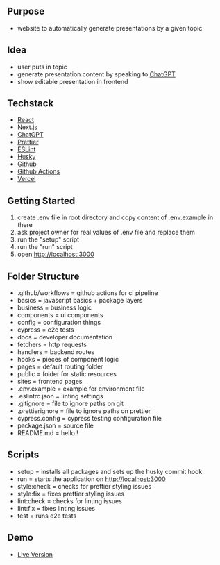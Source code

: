 ## Purpose

- website to automatically generate presentations by a given topic

## Idea

- user puts in topic
- generate presentation content by speaking to [ChatGPT](https://chat.openai.com)
- show editable presentation in frontend

## Techstack

- [React](https://reactjs.org)
- [Next.js](https://nextjs.org)
- [ChatGPT](https://chat.openai.com)
- [Prettier](https://prettier.io)
- [ESLint](https://eslint.org)
- [Husky](https://typicode.github.io/husky)
- [Github](https://github.com/)
- [Github Actions](https://github.com/features/actions)
- [Vercel](https://vercel.com)

## Getting Started

1) create .env file in root directory and copy content of .env.example in there
2) ask project owner for real values of .env file and replace them
3) run the "setup" script
4) run the "run" script
5) open [http://localhost:3000](http://localhost:3000) 

## Folder Structure 

- .github/workflows = github actions for ci pipeline
- basics = javascript basics + package layers 
- business = business logic
- components = ui components
- config = configuration things
- cypress = e2e tests
- docs = developer documentation
- fetchers = http requests
- handlers = backend routes
- hooks = pieces of component logic
- pages = default routing folder
- public = folder for static resources
- sites = frontend pages
- .env.example = example for environment file
- .eslintrc.json = linting settings
- .gitignore = file to ignore paths on git
- .prettierignore = file to ignore paths on prettier
- cypress.config = cypress testing configuration file
- package.json = source file
- README.md = hello ! 

## Scripts

- setup = installs all packages and sets up the husky commit hook
- run = starts the application on [http://localhost:3000](http://localhost:3000) 
- style:check = checks for prettier styling issues
- style:fix = fixes prettier styling issues
- lint:check = checks for linting issues
- lint:fix = fixes linting issues
- test = runs e2e tests

## Demo 

- [Live Version](https://build-my-presentation.vercel.app)
